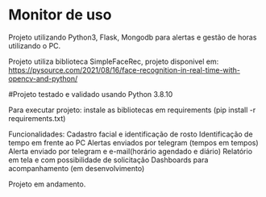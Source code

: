 # Monitor de uso

Projeto utilizando Python3, Flask, Mongodb para alertas e gestão de horas utilizando o PC.

Projeto utiliza biblioteca SimpleFaceRec, projeto disponivel em: https://pysource.com/2021/08/16/face-recognition-in-real-time-with-opencv-and-python/

#Projeto testado e validado usando Python 3.8.10

Para executar projeto:
instale as bibliotecas em requirements (pip install -r requirements.txt)

Funcionalidades:
Cadastro facial e identificação de rosto
Identificação de tempo em frente ao PC
Alertas enviados por telegram (tempos em tempos)
Alerta enviado por telegram e e-mail(horário agendado e diário)
Relatório em tela e com possibilidade de solicitação
Dashboards para acompanhamento (em desenvolvimento)

Projeto em andamento. 
